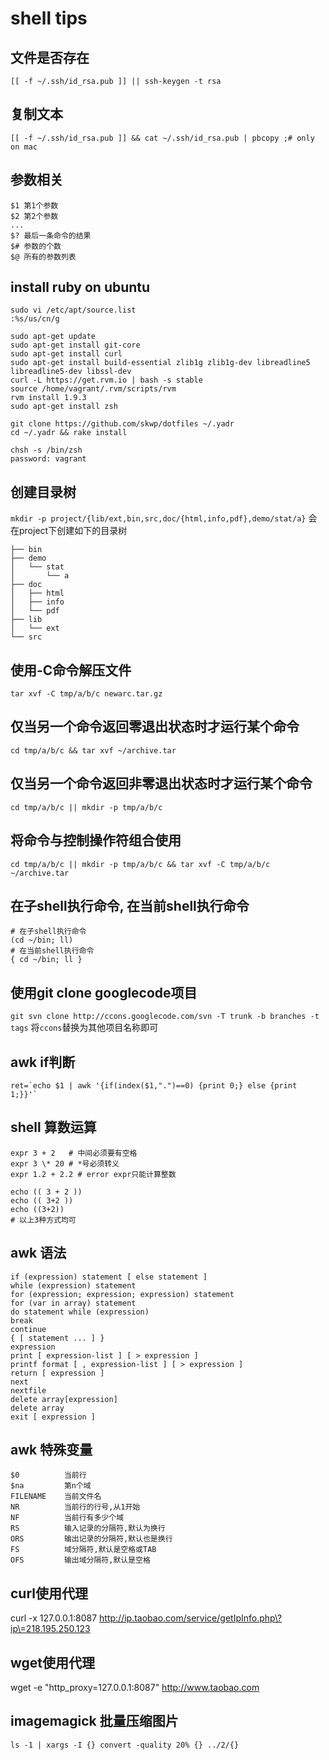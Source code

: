 # shell tips

## 文件是否存在
`[[ -f ~/.ssh/id_rsa.pub ]] || ssh-keygen -t rsa`

## 复制文本
`[[ -f ~/.ssh/id_rsa.pub ]] && cat ~/.ssh/id_rsa.pub | pbcopy ;# only on mac`

## 参数相关
```
$1 第1个参数
$2 第2个参数
...
$? 最后一条命令的结果
$# 参数的个数
$@ 所有的参数列表
```
## install ruby on ubuntu
```
sudo vi /etc/apt/source.list
:%s/us/cn/g

sudo apt-get update
sudo apt-get install git-core
sudo apt-get install curl
sudo apt-get install build-essential zlib1g zlib1g-dev libreadline5 libreadline5-dev libssl-dev
curl -L https://get.rvm.io | bash -s stable
source /home/vagrant/.rvm/scripts/rvm
rvm install 1.9.3
sudo apt-get install zsh

git clone https://github.com/skwp/dotfiles ~/.yadr
cd ~/.yadr && rake install

chsh -s /bin/zsh
password: vagrant
```

## 创建目录树
`mkdir -p project/{lib/ext,bin,src,doc/{html,info,pdf},demo/stat/a}`
会在project下创建如下的目录树
```
├── bin
├── demo
│   └── stat
│       └── a
├── doc
│   ├── html
│   ├── info
│   └── pdf
├── lib
│   └── ext
└── src
```

## 使用-C命令解压文件
`tar xvf -C tmp/a/b/c newarc.tar.gz`

## 仅当另一个命令返回零退出状态时才运行某个命令
`cd tmp/a/b/c && tar xvf ~/archive.tar`

## 仅当另一个命令返回非零退出状态时才运行某个命令
`cd tmp/a/b/c || mkdir -p tmp/a/b/c`

## 将命令与控制操作符组合使用
`cd tmp/a/b/c || mkdir -p tmp/a/b/c && tar xvf -C tmp/a/b/c ~/archive.tar`

##  在子shell执行命令, 在当前shell执行命令
```
# 在子shell执行命令
(cd ~/bin; ll)
# 在当前shell执行命令
{ cd ~/bin; ll }
```

##  使用git clone googlecode项目
`git svn clone http://ccons.googlecode.com/svn -T trunk -b branches -t tags`
将`ccons`替换为其他项目名称即可

## awk if判断
```
ret=`echo $1 | awk '{if(index($1,".")==0) {print 0;} else {print 1;}}'`
```

## shell 算数运算
```
expr 3 + 2   # 中间必须要有空格
expr 3 \* 20 # *号必须转义
expr 1.2 + 2.2 # error expr只能计算整数

echo (( 3 + 2 ))
echo (( 3+2 ))
echo ((3+2))
# 以上3种方式均可
```

## awk 语法
```
if (expression) statement [ else statement ]
while (expression) statement
for (expression; expression; expression) statement
for (var in array) statement
do statement while (expression)
break
continue
{ [ statement ... ] }
expression
print [ expression-list ] [ > expression ]
printf format [ , expression-list ] [ > expression ]
return [ expression ]
next
nextfile
delete array[expression]
delete array
exit [ expression ]
```
## awk 特殊变量
```
$0          当前行
$na         第n个域
FILENAME    当前文件名
NR          当前行的行号,从1开始
NF          当前行有多少个域
RS          输入记录的分隔符,默认为换行
ORS         输出记录的分隔符,默认也是换行
FS          域分隔符,默认是空格或TAB
OFS         输出域分隔符,默认是空格
```

## curl使用代理
curl -x 127.0.0.1:8087 http://ip.taobao.com/service/getIpInfo.php\?ip\=218.195.250.123

## wget使用代理
wget -e "http_proxy=127.0.0.1:8087" http://www.taobao.com

## imagemagick 批量压缩图片
`ls -1 | xargs -I {} convert -quality 20% {} ../2/{}`
